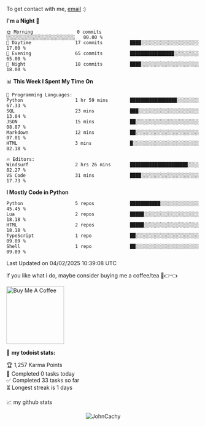 To get contact with me, [email](mailto:ami@johncachy.us.kg) :)


<!--START_SECTION:waka-->
**I'm a Night 🦉** 

```text
🌞 Morning                0 commits           ░░░░░░░░░░░░░░░░░░░░░░░░░   00.00 % 
🌆 Daytime                17 commits          ████░░░░░░░░░░░░░░░░░░░░░   17.00 % 
🌃 Evening                65 commits          ████████████████░░░░░░░░░   65.00 % 
🌙 Night                  18 commits          ████░░░░░░░░░░░░░░░░░░░░░   18.00 % 
```


📊 **This Week I Spent My Time On** 

```text
💬 Programming Languages: 
Python                   1 hr 59 mins        █████████████████░░░░░░░░   67.33 % 
SQL                      23 mins             ███░░░░░░░░░░░░░░░░░░░░░░   13.04 % 
JSON                     15 mins             ██░░░░░░░░░░░░░░░░░░░░░░░   08.87 % 
Markdown                 12 mins             ██░░░░░░░░░░░░░░░░░░░░░░░   07.01 % 
HTML                     3 mins              █░░░░░░░░░░░░░░░░░░░░░░░░   02.18 % 

🔥 Editors: 
Windsurf                 2 hrs 26 mins       █████████████████████░░░░   82.27 % 
VS Code                  31 mins             ████░░░░░░░░░░░░░░░░░░░░░   17.73 % 
```

**I Mostly Code in Python** 

```text
Python                   5 repos             ███████████░░░░░░░░░░░░░░   45.45 % 
Lua                      2 repos             █████░░░░░░░░░░░░░░░░░░░░   18.18 % 
HTML                     2 repos             █████░░░░░░░░░░░░░░░░░░░░   18.18 % 
TypeScript               1 repo              ██░░░░░░░░░░░░░░░░░░░░░░░   09.09 % 
Shell                    1 repo              ██░░░░░░░░░░░░░░░░░░░░░░░   09.09 % 
```




 Last Updated on 04/02/2025 10:39:08 UTC
<!--END_SECTION:waka-->

if you like what i do, maybe consider buying me a coffee/tea 🥺👉👈

<a href="https://buymeacoffee.com/johncachy" target="_blank"><img src="https://cdn.buymeacoffee.com/buttons/v2/default-red.png" alt="Buy Me A Coffee" width="150" ></a>

🚧 **my todoist stats:**

<!-- TODO-IST:START -->
🏆  1,257 Karma Points           
🌸  Completed 0 tasks today           
✅  Completed 33 tasks so far           
⏳  Longest streak is 1 days
<!-- TODO-IST:END -->

📈 my github stats

<p align="center"> <img src="https://github-readme-stats.vercel.app/api?username=chinshunyu&show_icons=true&theme=gotham" alt="JohnCachy" />




